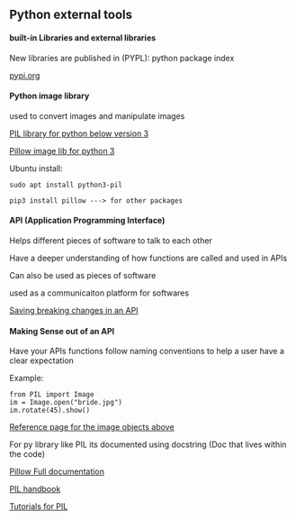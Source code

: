 ## Python external tools

#### built-in Libraries and external libraries

New libraries are published in (PYPL): python package index

[pypi.org](https://pypi.org/)

#### Python image library

used to convert images and manipulate images

[PIL library for python below version 3](http://www.pythonware.com/products/pil/)

[Pillow image lib for python 3](https://pypi.org/project/Pillow/)

Ubuntu install:

    sudo apt install python3-pil

    pip3 install pillow ---> for other packages

#### API (Application Programming Interface)

Helps different pieces of software to talk to each other

Have a deeper understanding of how functions are called and used in APIs

Can also be used as pieces of software 

used as a communicaiton platform for softwares

[Saving breaking changes in an API](https://semver.org/#summary)

#### Making Sense out of  an API

Have your APIs functions follow naming conventions to help a user have a clear expectation

Example:

    from PIL import Image
    im = Image.open("bride.jpg")
    im.rotate(45).show()

[Reference page for the image objects above ](https://pillow.readthedocs.io/en/stable/reference/Image.html)

For py library like PIL its documented using docstring (Doc that lives within the code)

[Pillow Full documentation](https://pillow.readthedocs.io/)

[PIL handbook](https://pillow.readthedocs.io/en/stable/handbook/index.html)

[Tutorials for PIL](https://pillow.readthedocs.io/en/stable/handbook/tutorial.html)



